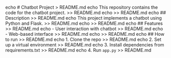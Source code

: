 echo # Chatbot Project > README.md
echo This repository contains the code for the chatbot project. >> README.md
echo >> README.md
echo ## Description >> README.md
echo This project implements a chatbot using Python and Flask. >> README.md
echo >> README.md
echo ## Features >> README.md
echo - User interaction with chatbot >> README.md
echo - Web-based interface >> README.md
echo >> README.md
echo ## How to run >> README.md
echo 1. Clone the repo >> README.md
echo 2. Set up a virtual environment >> README.md
echo 3. Install dependencies from requirements.txt >> README.md
echo 4. Run `app.py` >> README.md

